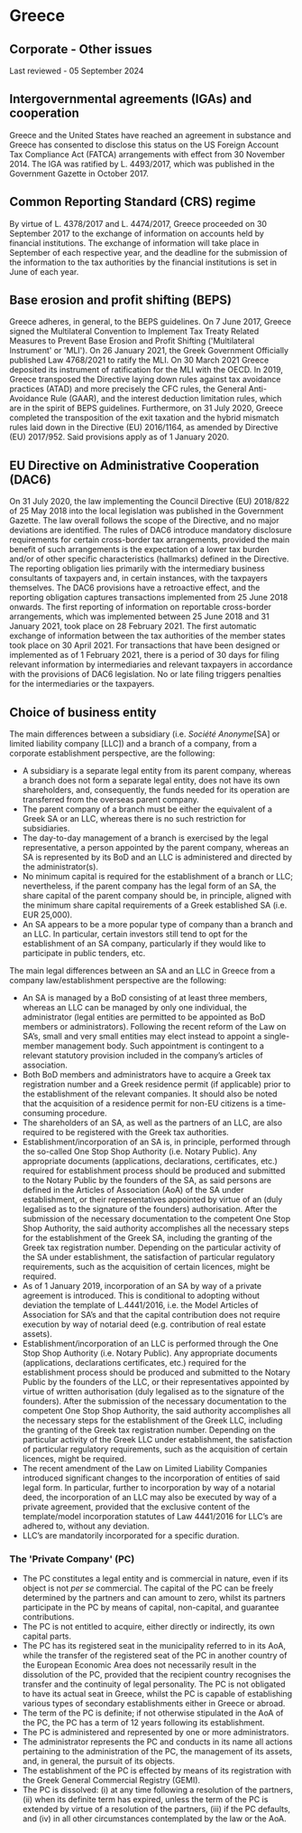 # Greece
## Corporate - Other issues
Last reviewed - 05 September 2024
## Intergovernmental agreements (IGAs) and cooperation
Greece and the United States have reached an agreement in substance and Greece has consented to disclose this status on the US Foreign Account Tax Compliance Act (FATCA) arrangements with effect from 30 November 2014. The IGA was ratified by L. 4493/2017, which was published in the Government Gazette in October 2017.
## Common Reporting Standard (CRS) regime
By virtue of L. 4378/2017 and L. 4474/2017, Greece proceeded on 30 September 2017 to the exchange of information on accounts held by financial institutions. The exchange of information will take place in September of each respective year, and the deadline for the submission of the information to the tax authorities by the financial institutions is set in June of each year.
## Base erosion and profit shifting (BEPS)
Greece adheres, in general, to the BEPS guidelines.
On 7 June 2017, Greece signed the Multilateral Convention to Implement Tax Treaty Related Measures to Prevent Base Erosion and Profit Shifting ('Multilateral Instrument' or 'MLI'). On 26 January 2021, the Greek Government Officially published Law 4768/2021 to ratify the MLI. On 30 March 2021 Greece deposited its instrument of ratification for the MLI with the OECD.
In 2019, Greece transposed the Directive laying down rules against tax avoidance practices (ATAD) and more precisely the CFC rules, the General Anti-Avoidance Rule (GAAR), and the interest deduction limitation rules, which are in the spirit of BEPS guidelines.
Furthermore, on 31 July 2020, Greece completed the transposition of the exit taxation and the hybrid mismatch rules laid down in the Directive (EU) 2016/1164, as amended by Directive (EU) 2017/952. Said provisions apply as of 1 January 2020.
## EU Directive on Administrative Cooperation (DAC6)
On 31 July 2020, the law implementing the Council Directive (EU) 2018/822 of 25 May 2018 into the local legislation was published in the Government Gazette. The law overall follows the scope of the Directive, and no major deviations are identified.
The rules of DAC6 introduce mandatory disclosure requirements for certain cross-border tax arrangements, provided the main benefit of such arrangements is the expectation of a lower tax burden and/or of other specific characteristics (hallmarks) defined in the Directive. The reporting obligation lies primarily with the intermediary business consultants of taxpayers and, in certain instances, with the taxpayers themselves.
The DAC6 provisions have a retroactive effect, and the reporting obligation captures transactions implemented from 25 June 2018 onwards.
The first reporting of information on reportable cross-border arrangements, which was implemented between 25 June 2018 and 31 January 2021, took place on 28 February 2021. The first automatic exchange of information between the tax authorities of the member states took place on 30 April 2021.
For transactions that have been designed or implemented as of 1 February 2021, there is a period of 30 days for filing relevant information by intermediaries and relevant taxpayers in accordance with the provisions of DAC6 legislation.
No or late filing triggers penalties for the intermediaries or the taxpayers.
## Choice of business entity
The main differences between a subsidiary (i.e. _Société Anonyme_[SA] or limited liability company [LLC]) and a branch of a company, from a corporate establishment perspective, are the following:
  * A subsidiary is a separate legal entity from its parent company, whereas a branch does not form a separate legal entity, does not have its own shareholders, and, consequently, the funds needed for its operation are transferred from the overseas parent company.
  * The parent company of a branch must be either the equivalent of a Greek SA or an LLC, whereas there is no such restriction for subsidiaries.
  * The day-to-day management of a branch is exercised by the legal representative, a person appointed by the parent company, whereas an SA is represented by its BoD and an LLC is administered and directed by the administrator(s).
  * No minimum capital is required for the establishment of a branch or LLC; nevertheless, if the parent company has the legal form of an SA, the share capital of the parent company should be, in principle, aligned with the minimum share capital requirements of a Greek established SA (i.e. EUR 25,000).
  * An SA appears to be a more popular type of company than a branch and an LLC. In particular, certain investors still tend to opt for the establishment of an SA company, particularly if they would like to participate in public tenders, etc.


The main legal differences between an SA and an LLC in Greece from a company law/establishment perspective are the following:
  * An SA is managed by a BoD consisting of at least three members, whereas an LLC can be managed by only one individual, the administrator (legal entities are permitted to be appointed as BoD members or administrators). Following the recent reform of the Law on SA’s, small and very small entities may elect instead to appoint a single-member management body. Such appointment is contingent to a relevant statutory provision included in the company’s articles of association.
  * Both BoD members and administrators have to acquire a Greek tax registration number and a Greek residence permit (if applicable) prior to the establishment of the relevant companies. It should also be noted that the acquisition of a residence permit for non-EU citizens is a time-consuming procedure.
  * The shareholders of an SA, as well as the partners of an LLC, are also required to be registered with the Greek tax authorities.
  * Establishment/incorporation of an SA is, in principle, performed through the so-called One Stop Shop Authority (i.e. Notary Public). Any appropriate documents (applications, declarations, certificates, etc.) required for establishment process should be produced and submitted to the Notary Public by the founders of the SA, as said persons are defined in the Articles of Association (AoA) of the SA under establishment, or their representatives appointed by virtue of an (duly legalised as to the signature of the founders) authorisation. After the submission of the necessary documentation to the competent One Stop Shop Authority, the said authority accomplishes all the necessary steps for the establishment of the Greek SA, including the granting of the Greek tax registration number. Depending on the particular activity of the SA under establishment, the satisfaction of particular regulatory requirements, such as the acquisition of certain licences, might be required.
  * As of 1 January 2019, incorporation of an SA by way of a private agreement is introduced. This is conditional to adopting without deviation the template of L.4441/2016, i.e. the Model Articles of Association for SA’s and that the capital contribution does not require execution by way of notarial deed (e.g. contribution of real estate assets).
  * Establishment/incorporation of an LLC is performed through the One Stop Shop Authority (i.e. Notary Public). Any appropriate documents (applications, declarations certificates, etc.) required for the establishment process should be produced and submitted to the Notary Public by the founders of the LLC, or their representatives appointed by virtue of written authorisation (duly legalised as to the signature of the founders). After the submission of the necessary documentation to the competent One Stop Shop Authority, the said authority accomplishes all the necessary steps for the establishment of the Greek LLC, including the granting of the Greek tax registration number. Depending on the particular activity of the Greek LLC under establishment, the satisfaction of particular regulatory requirements, such as the acquisition of certain licences, might be required. 
  * The recent amendment of the Law on Limited Liability Companies introduced significant changes to the incorporation of entities of said legal form. In particular, further to incorporation by way of a notarial deed, the incorporation of an LLC may also be executed by way of a private agreement, provided that the exclusive content of the template/model incorporation statutes of Law 4441/2016 for LLC’s are adhered to, without any deviation.
  * LLC’s are mandatorily incorporated for a specific duration.


### The 'Private Company' (PC)
  * The PC constitutes a legal entity and is commercial in nature, even if its object is not _per se_ commercial. The capital of the PC can be freely determined by the partners and can amount to zero, whilst its partners participate in the PC by means of capital, non-capital, and guarantee contributions.
  * The PC is not entitled to acquire, either directly or indirectly, its own capital parts.
  * The PC has its registered seat in the municipality referred to in its AoA, while the transfer of the registered seat of the PC in another country of the European Economic Area does not necessarily result in the dissolution of the PC, provided that the recipient country recognises the transfer and the continuity of legal personality. The PC is not obligated to have its actual seat in Greece, whilst the PC is capable of establishing various types of secondary establishments either in Greece or abroad.
  * The term of the PC is definite; if not otherwise stipulated in the AoA of the PC, the PC has a term of 12 years following its establishment.
  * The PC is administered and represented by one or more administrators.
  * The administrator represents the PC and conducts in its name all actions pertaining to the administration of the PC, the management of its assets, and, in general, the pursuit of its objects.
  * The establishment of the PC is effected by means of its registration with the Greek General Commercial Registry (GEMI).
  * The PC is dissolved: (i) at any time following a resolution of the partners, (ii) when its definite term has expired, unless the term of the PC is extended by virtue of a resolution of the partners, (iii) if the PC defaults, and (iv) in all other circumstances contemplated by the law or the AoA.



